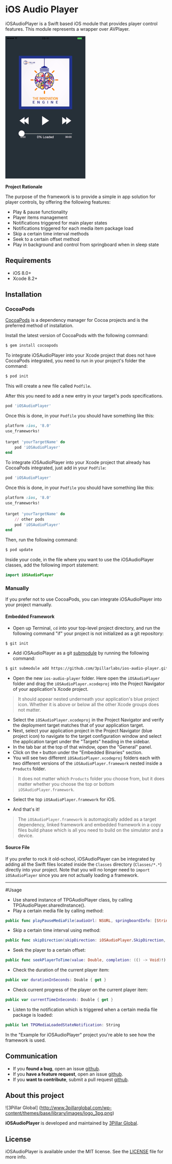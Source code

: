 # iOS Audio Player

iOSAudioPlayer is a Swift based iOS module that provides player control features. This module represents a wrapper over AVPlayer.

![](Screenshots/AudioPlayerDemo.gif)

**Project Rationale**

The purpose of the framework is to provide a simple in app solution for player controls, by offering the following features:

*	Play & pause functionality
*	Player items management
*	Notifications triggered for main player states
*	Notifications triggered for each media item package load
*	Skip a certain time interval methods
* 	Seek to a certain offset method
*	Play in background and control from springboard when in sleep state

## Requirements

- iOS 8.0+
- Xcode 8.2+

## Installation
### CocoaPods

[CocoaPods](http://cocoapods.org) is a dependency manager for Cocoa projects and is the preferred method of installation.

Install the latest version of CocoaPods with the following command:

```bash
$ gem install cocoapods
```

To integrate iOSAudioPlayer into your Xcode project that does not have CocoaPods integrated, you need to run in your project's folder the command:
```bash
$ pod init
```
This will create a new file called `Podfile`.

After this you need to add a new entry in your target's pods specifications.
```ruby
pod 'iOSAudioPlayer'
```
Once this is done, in your `Podfile` you should have something like this:
```ruby
platform :ios, '8.0'
use_frameworks!

target 'yourTargetName' do
    pod 'iOSAudioPlayer'
end
```

To integrate iOSAudioPlayer into your Xcode project that already has CocoaPods integrated, just add in your `Podfile`:
```ruby
pod 'iOSAudioPlayer'
```
Once this is done, in your `Podfile` you should have something like this:
```ruby
platform :ios, '8.0'
use_frameworks!

target 'yourTargetName' do
    // other pods
    pod 'iOSAudioPlayer'
end
```

Then, run the following command:
```bash
$ pod update
```

Inside your code, in the file where you want to use the iOSAudioPlayer classes, add the following import statement:
```swift
import iOSAudioPlayer
```

### Manually

If you prefer not to use CocoaPods, you can integrate iOSAudioPlayer into your project manually.

#### Embedded Framework

- Open up Terminal, `cd` into your top-level project directory, and run the following command "if" your project is not initialized as a git repository:

```bash
$ git init
```

- Add iOSAudioPlayer as a git [submodule](http://git-scm.com/docs/git-submodule) by running the following command:

```bash
$ git submodule add https://github.com/3pillarlabs/ios-audio-player.git
```

- Open the new `ios-audio-player` folder. Here open the `iOSAudioPlayer` folder and drag the `iOSAudioPlayer.xcodeproj` into the Project Navigator of your application's Xcode project.

> It should appear nested underneath your application's blue project icon. Whether it is above or below all the other Xcode groups does not matter.

- Select the `iOSAudioPlayer.xcodeproj` in the Project Navigator and verify the deployment target matches that of your application target.
- Next, select your application project in the Project Navigator (blue project icon) to navigate to the target configuration window and select the application target under the "Targets" heading in the sidebar.
- In the tab bar at the top of that window, open the "General" panel.
- Click on the `+` button under the "Embedded Binaries" section.
- You will see two different `iOSAudioPlayer.xcodeproj` folders each with two different versions of the `iOSAudioPlayer.framework` nested inside a `Products` folder.

> It does not matter which `Products` folder you choose from, but it does matter whether you choose the top or bottom `iOSAudioPlayer.framework`.

- Select the top `iOSAudioPlayer.framework` for iOS.

- And that's it!

> The `iOSAudioPlayer.framework` is automagically added as a target dependency, linked framework and embedded framework in a copy files build phase which is all you need to build on the simulator and a device.

#### Source File

If you prefer to rock it old-school, iOSAudioPlayer can be integrated by adding all the Swift files located inside the `Classes` directory (`Classes/*.*`) directly into your project. Note that you will no longer need to `import iOSAudioPlayer` since you are not actually loading a framework.

---

#Usage
- Use shared instance of TPGAudioPlayer class, by calling TPGAudioPlayer.sharedInstance().
- Play a certain media file by calling method:
```swift
public func playPauseMediaFile(audioUrl: NSURL, springboardInfo: [String : AnyObject], startTime: Double, completion: (previousItem: String?, stopTime: Double) -> ())
```
- Skip a certain time interval using method:
```swift
public func skipDirection(skipDirection: iOSAudioPlayer.SkipDirection, timeInterval: Double, offset: Double)
```
- Seek the player to a certain offset:
```swift
public func seekPlayerToTime(value: Double, completion: (() -> Void)!)
```
- Check the duration of the current player item:
```swift
public var durationInSeconds: Double { get }
```
- Check current progress of the player on the current player item:
```swift
public var currentTimeInSeconds: Double { get }
```
- Listen to the notification which is triggered when a certain media file package is loaded:
```swift
public let TPGMediaLoadedStateNotification: String
```
In the "Example for iOSAudioPlayer" project you're able to see how the framework is used.

## Communication

- If you **found a bug**, open an issue [github](https://github.com/3pillarlabs/ios-audio-player/issues/new).
- If you **have a feature request**, open an issue [github](https://github.com/3pillarlabs/ios-audio-player/issues/new).
- If you **want to contribute**, submit a pull request [github](https://github.com/3pillarlabs/ios-audio-player/compare).

## About this project

![3Pillar Global] (http://www.3pillarglobal.com/wp-content/themes/base/library/images/logo_3pg.png)

**iOSAudioPlayer** is developed and maintained by [3Pillar Global](http://www.3pillarglobal.com/).

## License

iOSAudioPlayer is available under the MIT license. See the [LICENSE](LICENSE) file for more info.

